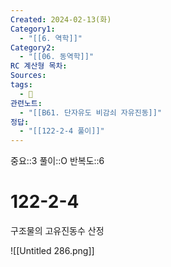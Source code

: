 ```yaml
---
Created: 2024-02-13(화)
Category1:
  - "[[6. 역학]]"
Category2:
  - "[[06. 동역학]]"
RC 계산형 목차: 
Sources: 
tags:
  - 🧮
관련노트:
  - "[[B61. 단자유도 비감쇠 자유진동]]"
정답:
  - "[[122-2-4 풀이]]"
---
```

중요::3
풀이::O
반복도::6
#  122-2-4

구조물의 고유진동수 산정

![[Untitled 286.png]]